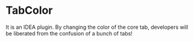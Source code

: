 # TabColor
It is an IDEA plugin. By changing the color of the core tab, developers will be liberated from the confusion of a bunch of tabs!
